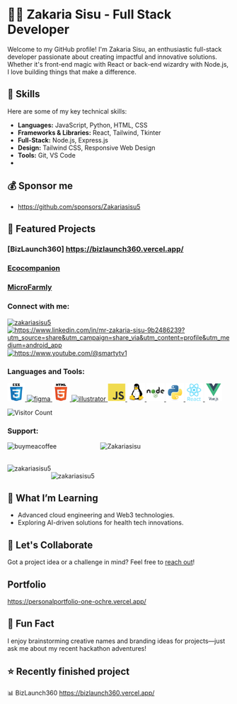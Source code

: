 # 👨‍💻 Zakaria Sisu - Full Stack Developer  


Welcome to my GitHub profile! I'm Zakaria Sisu, an enthusiastic full-stack developer passionate about creating impactful and innovative solutions. Whether it's front-end magic with React or back-end wizardry with Node.js, I love building things that make a difference.



## 🔧 Skills  
Here are some of my key technical skills:
- **Languages:** JavaScript, Python, HTML, CSS  
- **Frameworks & Libraries:** React, Tailwind, Tkinter  
- **Full-Stack:** Node.js, Express.js  
- **Design:** Tailwind CSS, Responsive Web Design  
- **Tools:** Git, VS Code
- 
 ## 💰 Sponsor me
- https://github.com/sponsors/Zakariasisu5

## 🌟 Featured Projects  
### [BizLaunch360] https://bizlaunch360.vercel.app/
### [Ecocompanion](https://green-living-companion.vercel.app/)  
### [MicroFarmly](https://microfarmly-grow-together.vercel.app)


<h3 align="left">Connect with me:</h3>
<p align="left">
<a href="https://twitter.com/zakariasisu5" target="blank"><img align="center" src="https://raw.githubusercontent.com/rahuldkjain/github-profile-readme-generator/master/src/images/icons/Social/twitter.svg" alt="zakariasisu5" height="30" width="40" /></a>
<a href="https://linkedin.com/in/https://www.linkedin.com/in/mr-zakaria-sisu-9b2486239?utm_source=share&utm_campaign=share_via&utm_content=profile&utm_medium=android_app" target="blank"><img align="center" src="https://raw.githubusercontent.com/rahuldkjain/github-profile-readme-generator/master/src/images/icons/Social/linked-in-alt.svg" alt="https://www.linkedin.com/in/mr-zakaria-sisu-9b2486239?utm_source=share&utm_campaign=share_via&utm_content=profile&utm_medium=android_app" height="30" width="40" /></a>
<a href="https://www.youtube.com/c/https://www.youtube.com/@smartytv1" target="blank"><img align="center" src="https://raw.githubusercontent.com/rahuldkjain/github-profile-readme-generator/master/src/images/icons/Social/youtube.svg" alt="https://www.youtube.com/@smartytv1" height="30" width="40" /></a>
</p>

<h3 align="left">Languages and Tools:</h3>
<p align="left"> <a href="https://www.w3schools.com/css/" target="_blank" rel="noreferrer"> <img src="https://raw.githubusercontent.com/devicons/devicon/master/icons/css3/css3-original-wordmark.svg" alt="css3" width="40" height="40"/> </a> <a href="https://www.figma.com/" target="_blank" rel="noreferrer"> <img src="https://www.vectorlogo.zone/logos/figma/figma-icon.svg" alt="figma" width="40" height="40"/> </a> <a href="https://www.w3.org/html/" target="_blank" rel="noreferrer"> <img src="https://raw.githubusercontent.com/devicons/devicon/master/icons/html5/html5-original-wordmark.svg" alt="html5" width="40" height="40"/> </a> <a href="https://www.adobe.com/in/products/illustrator.html" target="_blank" rel="noreferrer"> <img src="https://www.vectorlogo.zone/logos/adobe_illustrator/adobe_illustrator-icon.svg" alt="illustrator" width="40" height="40"/> </a> <a href="https://developer.mozilla.org/en-US/docs/Web/JavaScript" target="_blank" rel="noreferrer"> <img src="https://raw.githubusercontent.com/devicons/devicon/master/icons/javascript/javascript-original.svg" alt="javascript" width="40" height="40"/> </a> <a href="https://www.linux.org/" target="_blank" rel="noreferrer"> <img src="https://raw.githubusercontent.com/devicons/devicon/master/icons/linux/linux-original.svg" alt="linux" width="40" height="40"/> </a> <a href="https://nodejs.org" target="_blank" rel="noreferrer"> <img src="https://raw.githubusercontent.com/devicons/devicon/master/icons/nodejs/nodejs-original-wordmark.svg" alt="nodejs" width="40" height="40"/> </a> <a href="https://www.python.org" target="_blank" rel="noreferrer"> <img src="https://raw.githubusercontent.com/devicons/devicon/master/icons/python/python-original.svg" alt="python" width="40" height="40"/> </a> <a href="https://reactjs.org/" target="_blank" rel="noreferrer"> <img src="https://raw.githubusercontent.com/devicons/devicon/master/icons/react/react-original-wordmark.svg" alt="react" width="40" height="40"/> </a> <a href="https://vuejs.org/" target="_blank" rel="noreferrer"> <img src="https://raw.githubusercontent.com/devicons/devicon/master/icons/vuejs/vuejs-original-wordmark.svg" alt="vuejs" width="40" height="40"/> </a> </p>

![Visitor Count](https://profile-counter.glitch.me/{Zakariasisu5}/count.svg)
<h3 align="left">Support:</h3>
<p><a href="https://www.buymeacoffee.com/buymeacoffee"> <img align="left" src="https://cdn.buymeacoffee.com/buttons/v2/default-yellow.png" height="50" width="210" alt="buymeacoffee" /></a><a href="https://ko-fi.com/Zakariasisu "> <img align="left" src="https://cdn.ko-fi.com/cdn/kofi3.png?v=3" height="50" width="210" alt="Zakariasisu " /></a></p><br><br>

<p><img align="left" src="https://github-readme-stats.vercel.app/api/top-langs?username=zakariasisu5&show_icons=true&locale=en&layout=compact" alt="zakariasisu5" /></p>

<p>&nbsp;<img align="center" src="https://github-readme-stats.vercel.app/api?username=zakariasisu5&show_icons=true&locale=en" alt="zakariasisu5" /></p>

## 🌱 What I’m Learning  
- Advanced cloud engineering and Web3 technologies.  
- Exploring AI-driven solutions for health tech innovations.

## 🎯 Let's Collaborate  
Got a project idea or a challenge in mind? Feel free to [reach out](mailto:zakariasisu5@gmail.com)!  


## Portfolio  
https://personalportfolio-one-ochre.vercel.app/

## 🎨 Fun Fact  
I enjoy brainstorming creative names and branding ideas for projects—just ask me about my recent hackathon adventures!

## ⭐ Recently finished project 
   📊 BizLaunch360
   https://bizlaunch360.vercel.app/
  

   
